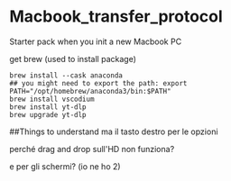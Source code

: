 # Macbook_transfer_protocol
Starter pack when you init a new Macbook PC

get brew (used to install package)
```
brew install --cask anaconda
## you might need to export the path: export PATH="/opt/homebrew/anaconda3/bin:$PATH"
brew install vscodium
brew install yt-dlp
brew upgrade yt-dlp
```


##Things to understand
ma il tasto destro per le opzioni

perché drag and drop sull'HD non funziona?

e per gli schermi? (io ne ho 2)
